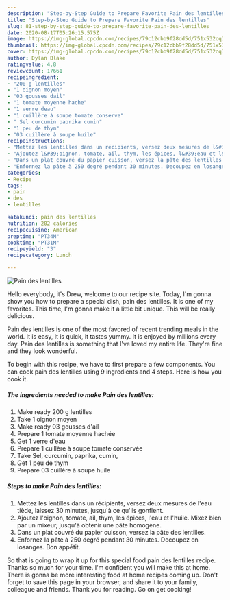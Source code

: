 ```yaml
---
description: "Step-by-Step Guide to Prepare Favorite Pain des lentilles"
title: "Step-by-Step Guide to Prepare Favorite Pain des lentilles"
slug: 81-step-by-step-guide-to-prepare-favorite-pain-des-lentilles
date: 2020-08-17T05:26:15.575Z
image: https://img-global.cpcdn.com/recipes/79c12cbb9f28dd5d/751x532cq70/pain-des-lentilles-photo-principale-de-la-recette.jpg
thumbnail: https://img-global.cpcdn.com/recipes/79c12cbb9f28dd5d/751x532cq70/pain-des-lentilles-photo-principale-de-la-recette.jpg
cover: https://img-global.cpcdn.com/recipes/79c12cbb9f28dd5d/751x532cq70/pain-des-lentilles-photo-principale-de-la-recette.jpg
author: Dylan Blake
ratingvalue: 4.8
reviewcount: 17661
recipeingredient:
- "200 g lentilles"
- "1 oignon moyen"
- "03 gousses dail"
- "1 tomate moyenne hache"
- "1 verre deau"
- "1 cuillère à soupe tomate conserve"
- " Sel curcumin paprika cumin"
- "1 peu de thym"
- "03 cuillère à soupe huile"
recipeinstructions:
- "Mettez les lentilles dans un récipients, versez deux mesures de l&#39;eau tiède, laissez 30 minutes, jusqu&#39;à ce qu&#39;ils gonflent."
- "Ajoutez l&#39;oignon, tomate, ail, thym, les épices, l&#39;eau et l&#39;huile. Mixez bien par un mixeur, jusqu&#39;à obtenir une pâte homogène."
- "Dans un plat couvré du papier cuisson, versez la pâte des lentilles."
- "Enfornez la pâte à 250 degré pendant 30 minutes. Decoupez en losanges. Bon appétit."
categories:
- Recipe
tags:
- pain
- des
- lentilles

katakunci: pain des lentilles 
nutrition: 202 calories
recipecuisine: American
preptime: "PT34M"
cooktime: "PT31M"
recipeyield: "3"
recipecategory: Lunch

---
```



![Pain des lentilles](https://img-global.cpcdn.com/recipes/79c12cbb9f28dd5d/751x532cq70/pain-des-lentilles-photo-principale-de-la-recette.jpg)

Hello everybody, it's Drew, welcome to our recipe site. Today, I'm gonna show you how to prepare a special dish, pain des lentilles. It is one of my favorites. This time, I'm gonna make it a little bit unique. This will be really delicious.

Pain des lentilles is one of the most favored of recent trending meals in the world. It is easy, it is quick, it tastes yummy. It is enjoyed by millions every day. Pain des lentilles is something that I've loved my entire life. They're fine and they look wonderful.




To begin with this recipe, we have to first prepare a few components. You can cook pain des lentilles using 9 ingredients and 4 steps. Here is how you cook it.

<!--inarticleads1-->

##### The ingredients needed to make Pain des lentilles:

1. Make ready 200 g lentilles
1. Take 1 oignon moyen
1. Make ready 03 gousses d&#39;ail
1. Prepare 1 tomate moyenne hachée
1. Get 1 verre d&#39;eau
1. Prepare 1 cuillère à soupe tomate conservée
1. Take  Sel, curcumin, paprika, cumin,
1. Get 1 peu de thym
1. Prepare 03 cuillère à soupe huile




<!--inarticleads2-->

##### Steps to make Pain des lentilles:

1. Mettez les lentilles dans un récipients, versez deux mesures de l&#39;eau tiède, laissez 30 minutes, jusqu&#39;à ce qu&#39;ils gonflent.
1. Ajoutez l&#39;oignon, tomate, ail, thym, les épices, l&#39;eau et l&#39;huile. Mixez bien par un mixeur, jusqu&#39;à obtenir une pâte homogène.
1. Dans un plat couvré du papier cuisson, versez la pâte des lentilles.
1. Enfornez la pâte à 250 degré pendant 30 minutes. Decoupez en losanges. Bon appétit.




So that is going to wrap it up for this special food pain des lentilles recipe. Thanks so much for your time. I'm confident you will make this at home. There is gonna be more interesting food at home recipes coming up. Don't forget to save this page in your browser, and share it to your family, colleague and friends. Thank you for reading. Go on get cooking!
